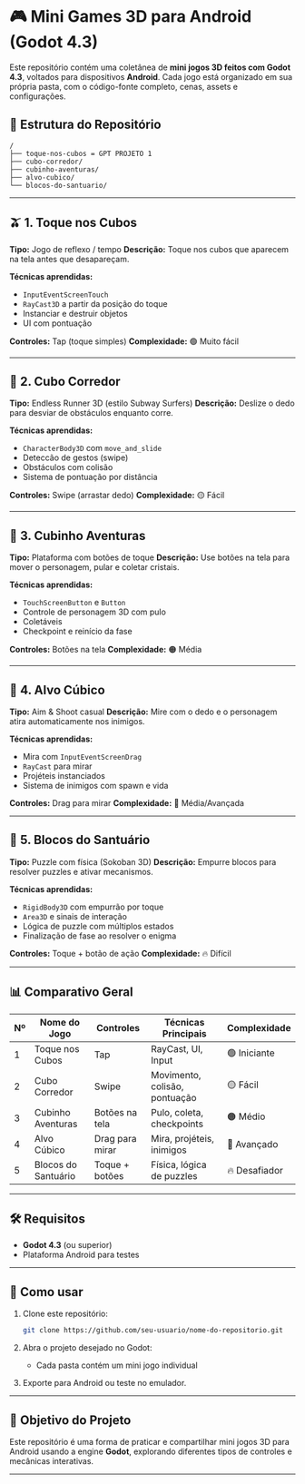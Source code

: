 # 🎮 Mini Games 3D para Android (Godot 4.3)

Este repositório contém uma coletânea de **mini jogos 3D feitos com Godot 4.3**, voltados para dispositivos **Android**.
Cada jogo está organizado em sua própria pasta, com o código-fonte completo, cenas, assets e configurações.

## 📁 Estrutura do Repositório

```
/
├── toque-nos-cubos = GPT PROJETO 1
├── cubo-corredor/
├── cubinho-aventuras/
├── alvo-cubico/
└── blocos-do-santuario/
```

---

## 🫒 1. Toque nos Cubos

**Tipo:** Jogo de reflexo / tempo
**Descrição:** Toque nos cubos que aparecem na tela antes que desapareçam.

**Técnicas aprendidas:**

* `InputEventScreenTouch`
* `RayCast3D` a partir da posição do toque
* Instanciar e destruir objetos
* UI com pontuação

**Controles:** Tap (toque simples)
**Complexidade:** 🟢 Muito fácil

---

## 🏃 2. Cubo Corredor

**Tipo:** Endless Runner 3D (estilo Subway Surfers)
**Descrição:** Deslize o dedo para desviar de obstáculos enquanto corre.

**Técnicas aprendidas:**

* `CharacterBody3D` com `move_and_slide`
* Deteccão de gestos (swipe)
* Obstáculos com colisão
* Sistema de pontuação por distância

**Controles:** Swipe (arrastar dedo)
**Complexidade:** 🟡 Fácil

---

## 🧷 3. Cubinho Aventuras

**Tipo:** Plataforma com botões de toque
**Descrição:** Use botões na tela para mover o personagem, pular e coletar cristais.

**Técnicas aprendidas:**

* `TouchScreenButton` e `Button`
* Controle de personagem 3D com pulo
* Coletáveis
* Checkpoint e reinício da fase

**Controles:** Botões na tela
**Complexidade:** 🟠 Média

---

## 🔫 4. Alvo Cúbico

**Tipo:** Aim & Shoot casual
**Descrição:** Mire com o dedo e o personagem atira automaticamente nos inimigos.

**Técnicas aprendidas:**

* Mira com `InputEventScreenDrag`
* `RayCast` para mirar
* Projéteis instanciados
* Sistema de inimigos com spawn e vida

**Controles:** Drag para mirar
**Complexidade:** 🔴 Média/Avançada

---

## 🧠 5. Blocos do Santuário

**Tipo:** Puzzle com física (Sokoban 3D)
**Descrição:** Empurre blocos para resolver puzzles e ativar mecanismos.

**Técnicas aprendidas:**

* `RigidBody3D` com empurrão por toque
* `Area3D` e sinais de interação
* Lógica de puzzle com múltiplos estados
* Finalização de fase ao resolver o enigma

**Controles:** Toque + botão de ação
**Complexidade:** 🔥 Difícil

---

## 📊 Comparativo Geral

| Nº | Nome do Jogo        | Controles       | Técnicas Principais           | Complexidade  |
| -- | ------------------- | --------------- | ----------------------------- | ------------- |
| 1  | Toque nos Cubos     | Tap             | RayCast, UI, Input            | 🟢 Iniciante  |
| 2  | Cubo Corredor       | Swipe           | Movimento, colisão, pontuação | 🟡 Fácil      |
| 3  | Cubinho Aventuras   | Botões na tela  | Pulo, coleta, checkpoints     | 🟠 Médio      |
| 4  | Alvo Cúbico         | Drag para mirar | Mira, projéteis, inimigos     | 🔴 Avançado   |
| 5  | Blocos do Santuário | Toque + botões  | Física, lógica de puzzles     | 🔥 Desafiador |

---

## 🛠️ Requisitos

* **Godot 4.3** (ou superior)
* Plataforma Android para testes

---

## 📅 Como usar

1. Clone este repositório:

   ```bash
   git clone https://github.com/seu-usuario/nome-do-repositorio.git
   ```

2. Abra o projeto desejado no Godot:

   * Cada pasta contém um mini jogo individual

3. Exporte para Android ou teste no emulador.

---

## 📌 Objetivo do Projeto

Este repositório é uma forma de praticar e compartilhar mini jogos 3D para Android usando a engine **Godot**, explorando diferentes tipos de controles e mecânicas interativas.

---
